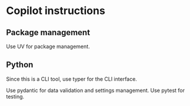 # Copilot instructions

## Package management

Use UV for package management.

## Python

Since this is a CLI tool, use typer for the CLI interface.

Use pydantic for data validation and settings management.
Use pytest for testing.
